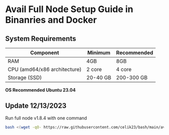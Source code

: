 # Avail Full Node Setup Guide in Binanries and Docker
## System Requirements
| Component | Minimum | Recommended |
|-----------|---------|-------------|
| RAM | 4GB | 8GB |
| CPU (amd64/x86 architecture) | 2 core | 	4 core |
| Storage (SSD) | 20-40 GB | 200-300 GB |
**OS Recommended Ubuntu 23.04**
## Update 12/13/2023
Run full node v1.8.4 with one command
```bash
bash <(wget -qO- https://raw.githubusercontent.com/celik23/bash/main/avail/avail.sh)

```
